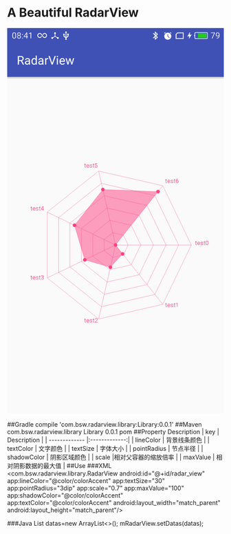 # A Beautiful RadarView

![Screenshots](https://github.com/shiweibsw/RadarView/blob/master/Screenshots/device-2016-11-07-084135.png)

##Gradle
compile 'com.bsw.radarview.library:Library:0.0.1'
##Maven
    <dependency>
      <groupId>com.bsw.radarview.library</groupId>
      <artifactId>Library</artifactId>
      <version>0.0.1</version>
      <type>pom</type>
    </dependency>
##Property Description
| key           | Description   |
| ------------- |:-------------:|
| lineColor      | 背景线条颜色 |
| textColor      | 文字颜色      |
| textSize | 字体大小      |
| pointRadius | 节点半径      |
| shadowColor | 阴影区域颜色      |
| scale |相对父容器的缩放倍率      | 
| maxValue | 相对阴影数据的最大值      | 
##Use
###XML
       <com.bsw.radarview.library.RadarView
           android:id="@+id/radar_view"
           app:lineColor="@color/colorAccent"
           app:textSize="30"
           app:pointRadius="3dip"
           app:scale="0.7"
           app:maxValue="100"
           app:shadowColor="@color/colorAccent"
           app:textColor="@color/colorAccent"
           android:layout_width="match_parent"
           android:layout_height="match_parent"/>
           
###Java
    List<RadarValue> datas=new ArrayList<>();
    mRadarView.setDatas(datas);
